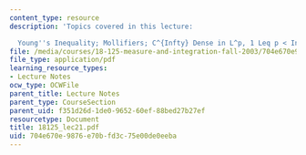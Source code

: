 ```yaml
---
content_type: resource
description: 'Topics covered in this lecture:

  Young''s Inequality; Mollifiers; C^{Infty} Dense in L^p, 1 Leq p < Infty.'
file: /media/courses/18-125-measure-and-integration-fall-2003/704e670e9876e70bfd3c75e00de0eeba_18125_lec21.pdf
file_type: application/pdf
learning_resource_types:
- Lecture Notes
ocw_type: OCWFile
parent_title: Lecture Notes
parent_type: CourseSection
parent_uid: f351d26d-1de0-9652-60ef-88bed27b27ef
resourcetype: Document
title: 18125_lec21.pdf
uid: 704e670e-9876-e70b-fd3c-75e00de0eeba
---
```

